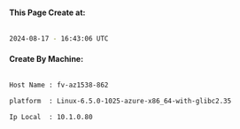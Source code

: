 
   
#### This Page Create at:

```bash

2024-08-17 - 16:43:06 UTC

```

#### Create By Machine:

```bash

Host Name : fv-az1538-862

platform  : Linux-6.5.0-1025-azure-x86_64-with-glibc2.35

Ip Local  : 10.1.0.80

```

